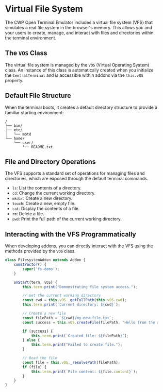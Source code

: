 # Virtual File System

The CWP Open Terminal Emulator includes a virtual file system (VFS) that simulates a real file system in the browser's memory. This allows you and your users to create, manage, and interact with files and directories within the terminal environment.

## The `VOS` Class

The virtual file system is managed by the `VOS` (Virtual Operating System) class. An instance of this class is automatically created when you initialize the `CentralTerminal` and is accessible within addons via the `this.vOS` property.

## Default File Structure

When the terminal boots, it creates a default directory structure to provide a familiar starting environment:

```
/
├── bin/
├── etc/
│   └── motd
└── home/
    └── user/
        └── README.txt
```

## File and Directory Operations

The VFS supports a standard set of operations for managing files and directories, which are exposed through the default terminal commands.

*   `ls`: List the contents of a directory.
*   `cd`: Change the current working directory.
*   `mkdir`: Create a new directory.
*   `touch`: Create a new, empty file.
*   `cat`: Display the contents of a file.
*   `rm`: Delete a file.
*   `pwd`: Print the full path of the current working directory.

## Interacting with the VFS Programmatically

When developing addons, you can directly interact with the VFS using the methods provided by the `VOS` class.

```javascript
class FilesystemAddon extends Addon {
    constructor() {
        super('fs-demo');
    }

    onStart(term, vOS) {
        this.term.print("Demonstrating file system access.");

        // Get the current working directory
        const cwd = this.vOS._getFullPath(this.vOS.cwd);
        this.term.print(`Current directory: ${cwd}`);

        // Create a new file
        const filePath = `${cwd}/my-new-file.txt`;
        const success = this.vOS.createFile(filePath, "Hello from the addon!");

        if (success) {
            this.term.print(`Created file: ${filePath}`);
        } else {
            this.term.print("Failed to create file.");
        }

        // Read the file
        const file = this.vOS._resolvePath(filePath);
        if (file) {
            this.term.print(`File content: ${file.content}`);
        }
    }
}
```
